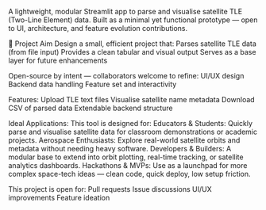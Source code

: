 A lightweight, modular Streamlit app to parse and visualise satellite TLE (Two-Line Element) data. Built as a minimal yet functional prototype — open to UI, architecture, and feature evolution contributions.

🎯 Project Aim
Design a small, efficient project that:
Parses satellite TLE data (from file input)
Provides a clean tabular and visual output
Serves as a base layer for future enhancements

Open-source by intent — collaborators welcome to refine:
UI/UX design
Backend data handling
Feature set and interactivity

 Features:
 Upload TLE text files
 Visualise satellite name metadata
 Download CSV of parsed data
 Extendable backend structure

Ideal Applications:
This tool is designed for:
Educators & Students: Quickly parse and visualise satellite data for classroom demonstrations or academic projects.
Aerospace Enthusiasts: Explore real-world satellite orbits and metadata without needing heavy software.
Developers & Builders: A modular base to extend into orbit plotting, real-time tracking, or satellite analytics dashboards.
Hackathons & MVPs: Use as a launchpad for more complex space-tech ideas — clean code, quick deploy, low setup friction.

This project is open for:
Pull requests
Issue discussions
UI/UX improvements
Feature ideation
